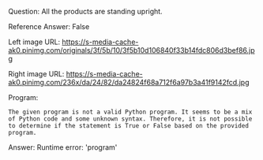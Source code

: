 Question: All the products are standing upright.

Reference Answer: False

Left image URL: https://s-media-cache-ak0.pinimg.com/originals/3f/5b/10/3f5b10d106840f33b14fdc806d3bef86.jpg

Right image URL: https://s-media-cache-ak0.pinimg.com/236x/da/24/82/da24824f68a712f6a97b3a41f9142fcd.jpg

Program:

```
The given program is not a valid Python program. It seems to be a mix of Python code and some unknown syntax. Therefore, it is not possible to determine if the statement is True or False based on the provided program.
```
Answer: Runtime error: 'program'

